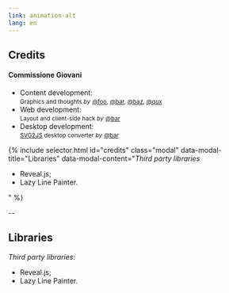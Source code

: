 ```yaml
---
link: animation-alt
lang: en
---
```


## Credits

#### Commissione Giovani

- Content development:<br>
<small>Graphics and thoughts *by*</small>
<small>[@foo](#), [@bar](#), [@baz](#), [@qux](#)</small>
- Web development:<br>
<small>Layout and client-side hack *by*</small>
<small>[@bar](#)</small>
- Desktop development:<br>
<small>[SVG2JS][svg2js] desktop converter *by*</small>
<small>[@bar](#)</small>

{% include selector.html id="credits" class="modal" data-modal-title="Libraries" data-modal-content="<em>Third party libraries</em><ul><li><a>Reveal.js</a>;</li><li><a>Lazy Line Painter</a>.</li></ul>" %}

[svg2js]: #

--

## Libraries

*Third party libraries:*
- Reveal.js;
- Lazy Line Painter.
